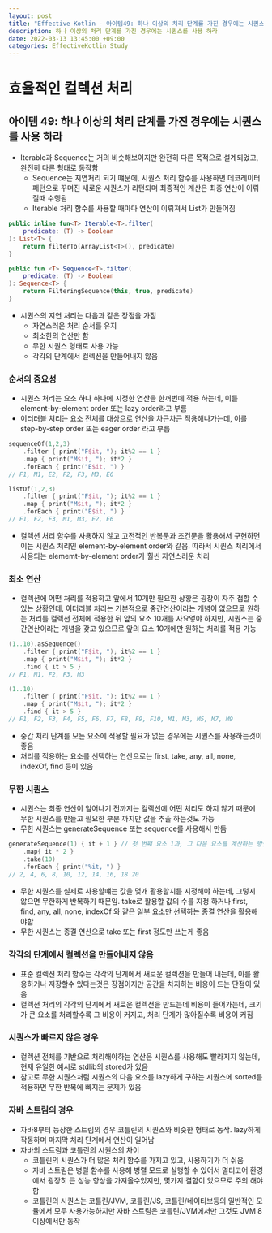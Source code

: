 ```yaml
---
layout: post
title: "Effective Kotlin - 아이템49: 하나 이상의 처리 단계를 가진 경우에는 시퀀스를 사용 하라"
description: 하나 이상의 처리 단계를 가진 경우에는 시퀀스를 사용 하라
date: 2022-03-13 13:45:00 +09:00
categories: EffectiveKotlin Study
---
```



# 효율적인 컬렉션 처리

## 아이템 49: 하나 이상의 처리 단계를 가진 경우에는 시퀀스를 사용 하라

- Iterable과 Sequence는 거의 비슷해보이지만 완전히 다른 목적으로 설계되었고, 완전히 다른 형태로 동작함
    * Sequence는 지연처리 되기 떄문에, 시퀀스 처리 함수를 사용하면 데코레이터 패턴으로 꾸며진 새로운 시퀀스가 리턴되며 최종적인 계산은 최종 연산이 이뤄질때 수행됨
    * Iterable 처리 함수를 사용할 때마다 연산이 이뤄져서 List가 만들어짐

```kotlin
public inline fun<T> Iterable<T>.filter(
    predicate: (T) -> Boolean
): List<T> {
    return filterTo(ArrayList<T>(), predicate)
}

public fun <T> Sequence<T>.filter(
    predicate: (T) -> Boolean
): Sequence<T> {
    return FilteringSequence(this, true, predicate)
}
```

- 시퀀스의 지연 처리는 다음과 같은 장점을 가짐
    * 자연스러운 처리 순서를 유지
    * 최소한의 연산만 함
    * 무한 시퀀스 형태로 사용 가능
    * 각각의 단계에서 컬렉션을 만들어내지 않음

### 순서의 중요성
- 시퀀스 처리는 요소 하나 하나에 지정한 연산을 한꺼번에 적용 하는데, 이를 element-by-element order 또는 lazy order라고 부름
- 이터러블 처리는 요소 전체를 대상으로 연산을 차근차근 적용해나가는데, 이를 step-by-step order 또는 eager order 라고 부름

```kotlin
sequenceOf(1,2,3)
    .filter { print("F$it, "); it%2 == 1 }
    .map { print("M$it, "); it*2 }
    .forEach { print("E$it, ") }
// F1, M1, E2, F2, F3, M3, E6

listOf(1,2,3)
    .filter { print("F$it, "); it%2 == 1 }
    .map { print("M$it, "); it*2 }
    .forEach { print("E$it, ") }
// F1, F2, F3, M1, M3, E2, E6
```

- 컬렉션 처리 함수를 사용하지 않고 고전적인 반복문과 조건문을 활용해서 구현하면 이는 시퀀스 처리인 element-by-element order와 같음. 따라서 시퀀스 처리에서 사용되는 elememt-by-element order가 훨씬 자연스러운 처리

### 최소 연산
- 컬렉션에 어떤 처리를 적용햐고 앞에서 10개만 필요한 상황은 굉장이 자주 접할 수 있는 상황인데, 이터러블 처리는 기본적으로 중간연산이라는 개념이 없으므로 원하는 처리를 컬렉션 전체에 적용한 뒤 앞의 요소 10개를 사요앻야 하지만, 시퀀스는 중간연산이라는 개념을 갖고 있으므로 앞의 요소 10개에만 원하는 처리를 적용 가능

```kotlin
(1..10).asSequence()
    .filter { print("F$it, "); it%2 == 1 }
    .map { print("M$it, "); it*2 }
    .find { it > 5 }
// F1, M1, F2, F3, M3

(1..10)
    .filter { print("F$it, "); it%2 == 1 }
    .map { print("M$it, "); it*2 }
    .find { it > 5 }
// F1, F2, F3, F4, F5, F6, F7, F8, F9, F10, M1, M3, M5, M7, M9
```

- 중간 처리 단계를 모든 요소에 적용할 필요가 없는 경우에는 시퀀스를 사용하는것이 좋음
- 처리를 적용하는 요소를 선택하는 연산으로는 first, take, any, all, none, indexOf, find 등이 있음

### 무한 시퀀스
- 시퀀스는 최종 연산이 일어나기 전까지는 컬렉션에 어떤 처리도 하지 않기 때문에 무한 시퀀스를 만들고 필요한 부분 까지만 값을 추출 하는것도 가능
- 무한 시퀀스는 generateSequence 또는 sequence를 사용해서 만듬

```kotlin
generateSequence(1) { it + 1 } // 첫 번쨰 요소 1과, 그 다음 요소를 계산하는 방법인 it + 1을 지정
    .map{ it * 2 }
    .take(10)
    .forEach { print("%it, ") } 
// 2, 4, 6, 8, 10, 12, 14, 16, 18 20
```

- 무한 시퀀스를 실제로 사용할떄는 값을 몇개 활용할지를 지정해야 하는데, 그렇지 않으면 무한하게 반복하기 때문임. take로 활용할 값의 수를 지정 하거나 first, find, any, all, none, indexOf 와 같은 일부 요소만 선택하는 종결 연산을 활용해야함
- 무한 시퀀스는 종결 연산으로 take 또는 first 정도만 쓰는게 좋음

### 각각의 단계에서 컬렉션을 만들어내지 않음
- 표준 컬렉션 처리 함수는 각각의 단계에서 새로운 컬렉션을 만들어 내는데, 이를 활용하거나 저장할수 있다는것은 장점이지만 공간을 차지하는 비용이 드는 단점이 있음
- 컬렉션 처리의 각각의 단계에서 새로운 컬렉션을 만드는데 비용이 들어가는데, 크기가 큰 요소를 처리할수록 그 비용이 커지고, 처리 단계가 많아질수록 비용이 커짐

### 시퀀스가 빠르지 않은 경우
- 컬렉션 전체를 기반으로 처리해야하는 연산은 시퀀스를 사용해도 빨라지지 않는데, 현재 유일한 예시로 stdlib의 stored가 있음
- 참고로 무한 시퀀스처럼 시퀀스의 다음 요소를 lazy하게 구하는 시퀀스에 sorted를 적용하면 무한 반복에 빠지는 문제가 있음

### 자바 스트림의 경우
- 자바8부터 등장한 스트림의 경우 코틀린의 시퀀스와 비슷한 형태로 동작. lazy하게 작동하며 마지막 처리 단계에서 연산이 일어남
- 자바의 스트림과 코틀린의 시퀀스의 차이
    * 코틀린의 시퀀스가 더 많은 처리 함수를 가지고 있고, 사용하기가 더 쉬움
    * 자바 스트림은 병렬 함수를 사용해 병렬 모드로 실행할 수 있어서 멀티코어 환경에서 굉장히 큰 성능 향상을 가져올수있지만, 몇가지 결함이 있으므로 주의 해야함
    * 코틀린의 시퀀스는 코틀린/JVM, 코틀린/JS, 코틀린/네이티브등의 일반적인 모듈에서 모두 사용가능하지만 자바 스트림은 코틀린/JVM에서만 그것도 JVM 8이상에서만 동작

